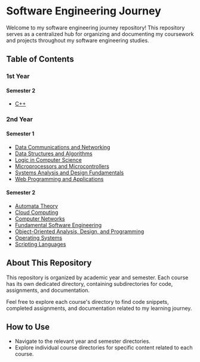 # Software Engineering Journey

Welcome to my software engineering journey repository! This repository serves as a centralized hub for organizing and documenting my coursework and projects throughout my software engineering studies.

## Table of Contents

### 1st Year

#### Semester 2

- [C++](./1st-year/semester-2/cpp/)

### 2nd Year

#### Semester 1

- [Data Communications and Networking](./2nd-year/semester-1/data-communications-and-networking/)
- [Data Structures and Algorithms](./2nd-year/semester-1/data-structures-and-algorithms/)
- [Logic in Computer Science](./2nd-year/semester-1/logic-in-computer-science/)
- [Microprocessors and Microcontrollers](./2nd-year/semester-1/microprocessors-and-microcontrollers/)
- [Systems Analysis and Design Fundamentals](./2nd-year/semester-1/systems-analysis-and-design-fundamentals/)
- [Web Programming and Applications](./2nd-year/semester-1/web-programming-and-applications/)

#### Semester 2

- [Automata Theory](./2nd-year/semester-2/automata-theory/)
- [Cloud Computing](./2nd-year/semester-2/cloud-computing/)
- [Computer Networks](./2nd-year/semester-2/computer-networks/)
- [Fundamental Software Engineering](./2nd-year/semester-2/fundamental-software-engineering/)
- [Object-Oriented Analysis, Design, and Programming](./2nd-year/semester-2/object-oriented-analysis-design-and-programming/)
- [Operating Systems](./2nd-year/semester-2/operating-systems/)
- [Scripting Languages](./2nd-year/semester-2/scripting-languages/)

## About This Repository

This repository is organized by academic year and semester. Each course has its own dedicated directory, containing subdirectories for code, assignments, and documentation.

Feel free to explore each course's directory to find code snippets, completed assignments, and documentation related to my learning journey.

## How to Use

- Navigate to the relevant year and semester directories.
- Explore individual course directories for specific content related to each course.
